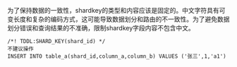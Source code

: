 为了保持数据的一致性，shardkey的类型和内容应该是固定的。中文字符具有可变长度和复杂的编码方式，这可能导致数据划分和路由的不一致性。为了避免数据划分错误和查询结果的不准确，限制shardkey字段内容不包含中文。

```
/*! TDDL:SHARD_KEY(shard_id) */
不建议操作
INSERT INTO table_a(shard_id,column_a,column_b) VALUES ('张三',1,'a1')
```